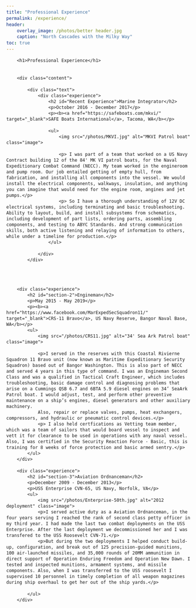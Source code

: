```yaml
---
title: "Professional Experience"
permalink: /experience/
header:
    overlay_image: /photos/better header.jpg
    caption: "North Cascades with the Milky Way"
toc: true
---
```


<html>
        <head>
            <title>Professional Experience</title>
            <style>
                body {
                    font-family: Arial, sans-serif;
                    margin: 20px;
                }
                .experience {
                    margin-bottom: 20px;
                }
                .title {
                    font-weight: bold;
                }
                .image {
                    float: right; /* Float the image to the right */
                    width: 375px; /* Set the width of the image as desired */
                    margin: 10px 0 10px 10px; /* Add margins for spacing */
                }
            </style>
        </head>
    
        <h1>Professional Experience</h1>

    
        <div class="content">
        
            <div class="text">
                <div class="experience">
                    <h2 id="Recent Experience">Marine Integrator</h2>
                    <p>October 2016 - December 2017</p>
                    <p><b><a href="https://safeboats.com/mkvi/" target="_blank">SAFE Boats International</a>, Tacoma, WA</b></p>

                    <ul>
                        <img src="/photos/MKVI.jpg" alt="MKVI Patrol boat" class="image">

                        <p> I was part of a team that worked on a US Navy Contract building 12 of the 84' MK VI patrol boats, for the Naval Expeditionary Combat Command (NECC). My team worked in the engineroom and pump room. Our job entailed getting of empty hull, from fabrication, and installing all components into the vessel. We would install the electrical components, walkways, insulation, and anything you can imagine that would need for the engine room, angines and jet pumps.</p>
                        <p> So I have a thorough understanding of 12V DC electrical systems, including terminating and basic troubleshooting. Ability to layout, build, and install subsystems from schematics, including development of part lists, ordering parts, assembling components, and testing to ABYC Standards. And strong communication skills, both active listening and relaying of information to others, while under a timeline for production.</p>
                    </ul>
                    
                </div>
            </div>
    

    

        <div class="experience">
            <h2 id="section-2">Engineman</h2>
            <p>May 2015 - May 2019</p>
            <p><b><a href="https://www.facebook.com/MarExpedSecSquadron11/" target="_blank">CRS-11 Bravo</a>, US Navy Reserve, Bangor Naval Base, WA</b></p>
            <ul>
                <img src="/photos/CRS11.jpg" alt="34' Sea Ark Patrol boat" class="image">

                <p>I served in the reserves with this Coastal Rivierne Squadron 11 Bravo unit (now known as Maritime Expeditionary Security Squadron) based out of Bangor Washington. This is also part of NECC and served 4 years in this type of command. I was an Engineman Second Class and was a qualified in Tactical Craft Engineer, which includes troubleshooting, basic damage control and diagnosing problems that arise on a Cummings QSB 6.7 and 6BTA 5.9 diesel engines on 34’ SeaArk Patrol boat. I would adjust, test, and perform other preventive maintenance on a ship’s engines, diesel generators and other auxiliary machinery.
                Also, repair or replace valves, pumps, heat exchangers, compressors, and hydraulic or pneumatic control devices.</p>
                <p> I also held certfications as Vetting team member, which was a team of sailors that would board vessel to inspect and vett it for clearance to be used in operations with any naval vessel. Also, I was certified in the Security Reaction Force - Basic, this is training for 8 weeks of force protection and basic armed sentry.</p>
            </ul>
        </div>

        <div class="experience">
            <h2 id="section-3">Aviation Ordnanceman</h2>
            <p>December 2009 - December 2013</p>
            <p>USS Enterprise CVN-65, US Navy, Norfolk, VA</p>
            <ul>
                <img src="/photos/Enterprise-50th.jpg" alt="2012 deployment" class="image">
                <p>I served active duty as a Aviation Ordnanceman, in the four years serving I reached the rank of second class petty officer in my third year. I had made the last two combat deployments on the USS Enterprise. After the last deployment we decommissioned her and I was transfered to the USS Roosevelt CVN-71.</p>
                <p>But during the two deployments I helped conduct build-up, configuration, and break out of 125 precision-guided munitions, 100 air-launched missiles, and 35,000 rounds of 20MM ammunition in direct support of Operation Enduring Freedom and Operation New Dawn. I tested and inspected munitions, armament systems, and missile components. Also, when I was transferred to the USS roosevelt I supervised 10 personnel in timely completion of all weapon magazines during ship overhaul to get her out of the ship yards.</p>
                
            </ul>
        </div>

